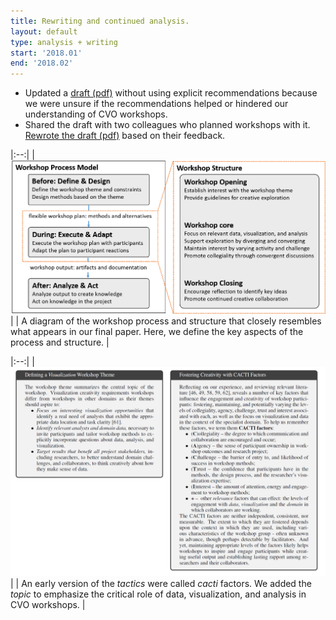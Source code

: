 ```yaml
---
title: Rewriting and continued analysis.
layout: default
type: analysis + writing
start: '2018.01'
end: '2018.02'
---
```

- Updated a [draft (pdf)] without using explicit recommendations because we were unsure if the recommendations helped or hindered our understanding of CVO workshops.
- Shared the draft with two colleagues who planned workshops with it. [Rewrote the draft (pdf)] based on their feedback.

|:--:|
| ![summary](../assets/documents/2018.01-process-and-structure.png)|
| A diagram of the workshop process and structure that closely resembles what appears in our final paper. Here, we define the key aspects of the process and structure.  |

|:--:|
| ![summary](../assets/documents/2018.01-cacti-factors.png)|
| An early version of the _tactics_ were called _cacti_ factors. We added the _topic_ to emphasize the critical role of data, visualization, and analysis in CVO workshops. |


[draft (pdf)]: ../assets/documents/2018.01-draft-shared-with-group.pdf

[Rewrote the draft (pdf)]: ../assets/documents/2018.02-draft-with-callouts.pdf
